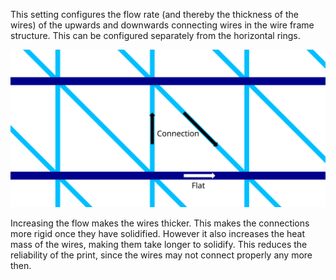This setting configures the flow rate (and thereby the thickness of the wires) of the upwards and downwards connecting wires in the wire frame structure. This can be configured separately from the horizontal rings.

![Where the different flow settings apply](../images/wireframe_flow.svg)

Increasing the flow makes the wires thicker. This makes the connections more rigid once they have solidified. However it also increases the heat mass of the wires, making them take longer to solidify. This reduces the reliability of the print, since the wires may not connect properly any more then.